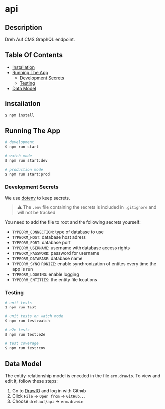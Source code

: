 # api

## Description

Dreh Auf CMS GraphQL endpoint.

## Table Of Contents
- [Installation](#installation)
- [Running The App](#running-the-app)
    - [Development Secrets](#development-secrets)
    - [Testing](#testing)
- [Data Model](#data-model)

## Installation

```bash
$ npm install
```

## Running The App

```bash
# development
$ npm run start

# watch mode
$ npm run start:dev

# production mode
$ npm run start:prod
```

### Development Secrets

We use [dotenv](https://www.npmjs.com/package/dotenv) to keep secrets.

> ⚠️ The `.env` file containing the secrets is included in `.gitignore` and will not be tracked

You need to add the file to root and the following secrets yourself:
- `TYPEORM_CONNECTION`: type of database to use
- `TYPEORM_HOST`: database host adress
- `TYPEORM_PORT`: database port
- `TYPEORM_USERNAME`: username with database access rights
- `TYPEORM_PASSWORD`: password for username
- `TYPEORM_DATABASE`: database name
- `TYPEORM_SYNCHRONIZE`: enable synchronization of entites every time the app is run
- `TYPEORM_LOGGING`: enable logging
- `TYPEORM_ENTITIES`: the entity file locations

### Testing

```bash
# unit tests
$ npm run test

# unit tests on watch mode
$ npm run test:watch

# e2e tests
$ npm run test:e2e

# test coverage
$ npm run test:cov
```

## Data Model

The entity-relationship model is encoded in the file `erm.drawio`. To view and edit it, follow these steps:

1. Go to [DrawIO](https://app.diagrams.net/) and log in with Github
3. Click `File` → `Open from` → `GitHub...`
4. Choose `drehauf/api` → `erm.drawio`